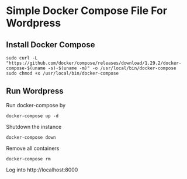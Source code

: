 # Simple Docker Compose File For Wordpress
## Install Docker Compose 
```
sudo curl -L "https://github.com/docker/compose/releases/download/1.29.2/docker-compose-$(uname -s)-$(uname -m)" -o /usr/local/bin/docker-compose
sudo chmod +x /usr/local/bin/docker-compose
```

## Run Wordpress
Run docker-compose by 
```
docker-compose up -d 
```
Shutdown the instance 
```
docker-compose down 
```
Remove all containers 
```
docker-compose rm 
```
Log into http://localhost:8000
